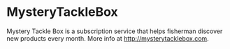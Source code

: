 # MysteryTackleBox
Mystery Tackle Box is a subscription service that helps fisherman discover new products every month. More info at http://mysterytacklebox.com.
